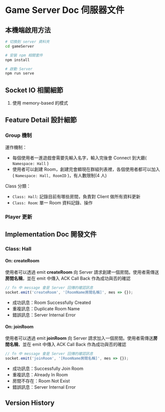 # Game Server Doc 伺服器文件

## 本機端啟用方法

```sh
# 切換到 server 資料夾
cd gameServer

# 安裝 npm 相關套件
npm install

# 啟動 Server
npm run serve
```

## Socket IO 相關細節

1. 使用 memory-based 的模式

## Feature Detail 設計細節

### Group 機制

運作機制：
- 每個使用者一進遊戲會需要先輸入名字，輸入完後會 Connect 到大廳( `Namespace: Hall` )
- 使用者可以創建 Room，創建完會顯現在群組列表裡，各個使用者都可以加入( `Namespace: Hall, RoomID` )，有人數限制(4 人)

Class 分類：
- `Class: Hall`: 記錄目前有哪些房間，負責對 Client 做所有資料更新
- `Class: Room`: 單一 Room 資料記錄、操作

### Player 更新

## Implementation Doc 開發文件

### Class: Hall

#### On: createRoom

使用者可以透過 emit **createRoom** 向 Server 請求創建一個房間。使用者需傳送**房間名稱**，並在 emit 中傳入 ACK Call Back 作為成功與否的確認

```js
// fn 中 message 會是 Server 回傳的確認訊息
socket.emit('createRoom', '[RoomName房間名稱]', mes => {});
```

- 成功訊息：Room Successfully Created
- 重複訊息：Duplicate Room Name
- 錯誤訊息：Server Internal Error

#### On: joinRoom

使用者可以透過 emit **joinRoom** 向 Server 請求加入一個房間。使用者需傳送**房間名稱**，並在 emit 中傳入 ACK Call Back 作為成功與否的確認

```js
// fn 中 message 會是 Server 回傳的確認訊息
socket.emit('joinRoom', '[RoomName房間名稱]', mes => {});
```

- 成功訊息：Successfully Join Room
- 重複訊息：Already In Room
- 房間不存在：Room Not Exist
- 錯誤訊息：Server Internal Error

## Version History